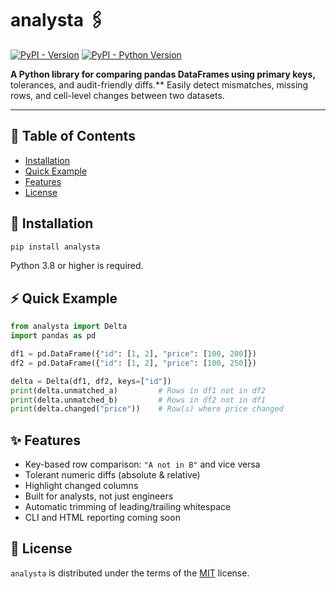# analysta 🖇️

[![PyPI - Version](https://img.shields.io/pypi/v/analysta.svg)](https://pypi.org/project/analysta)
[![PyPI - Python Version](https://img.shields.io/pypi/pyversions/analysta.svg)](https://pypi.org/project/analysta)

**A Python library for comparing pandas DataFrames using primary keys,**
tolerances, and audit-friendly diffs.** Easily detect mismatches,
missing rows, and cell-level changes between two datasets.

-----

## 🧾 Table of Contents

- [Installation](#installation)
- [Quick Example](#quick-example)
- [Features](#features)
- [License](#license)

## 🚀 Installation

```bash
pip install analysta
```

Python 3.8 or higher is required.

## ⚡ Quick Example

```python
from analysta import Delta
import pandas as pd

df1 = pd.DataFrame({"id": [1, 2], "price": [100, 200]})
df2 = pd.DataFrame({"id": [1, 2], "price": [100, 250]})

delta = Delta(df1, df2, keys=["id"])
print(delta.unmatched_a)         # Rows in df1 not in df2
print(delta.unmatched_b)         # Rows in df2 not in df1
print(delta.changed("price"))    # Row(s) where price changed
```

## ✨ Features

- Key-based row comparison: `"A not in B"` and vice versa
- Tolerant numeric diffs (absolute & relative)
- Highlight changed columns
- Built for analysts, not just engineers
- Automatic trimming of leading/trailing whitespace
- CLI and HTML reporting coming soon

## 📄 License

`analysta` is distributed under the terms of the [MIT](https://spdx.org/licenses/MIT.html) license.
